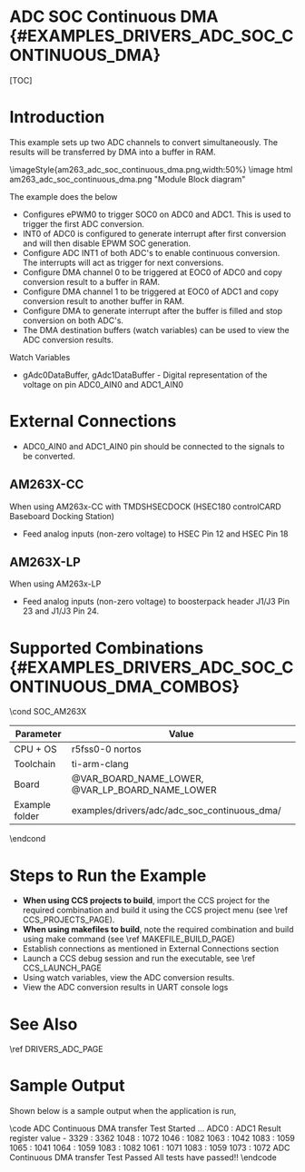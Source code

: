 # ADC SOC Continuous DMA {#EXAMPLES_DRIVERS_ADC_SOC_CONTINUOUS_DMA}

[TOC]

# Introduction

This example sets up two ADC channels to convert simultaneously. The results will be
transferred by DMA into a buffer in RAM.

\imageStyle{am263_adc_soc_continuous_dma.png,width:50%}
\image html am263_adc_soc_continuous_dma.png "Module Block diagram"

The example does the below
- Configures ePWM0 to trigger SOC0 on ADC0 and ADC1. This is used to trigger the first ADC conversion.
- INT0 of ADC0 is configured to generate interrupt after first conversion and will then disable EPWM SOC generation.
- Configure ADC INT1 of both ADC's to enable continuous conversion. The interrupts will act as trigger for next conversions.
- Configure DMA channel 0 to be triggered at EOC0 of ADC0 and copy conversion result to a buffer in RAM.
- Configure DMA channel 1 to be triggered at EOC0 of ADC1 and copy conversion result to another buffer in RAM.
- Configure DMA to generate interrupt after the buffer is filled and stop conversion on both ADC's.
- The DMA destination buffers (watch variables) can be used to view the ADC conversion results.

Watch  Variables
- gAdc0DataBuffer, gAdc1DataBuffer - Digital representation of the voltage on pin ADC0_AIN0 and ADC1_AIN0

# External Connections
- ADC0_AIN0 and ADC1_AIN0 pin should be connected to the signals to be converted.

## AM263X-CC
When using AM263x-CC with TMDSHSECDOCK (HSEC180 controlCARD Baseboard Docking Station)
- Feed analog inputs (non-zero voltage) to HSEC Pin 12 and HSEC Pin 18

## AM263X-LP
When using AM263x-LP
- Feed analog inputs (non-zero voltage) to boosterpack header J1/J3 Pin 23 and J1/J3 Pin 24.

# Supported Combinations {#EXAMPLES_DRIVERS_ADC_SOC_CONTINUOUS_DMA_COMBOS}

\cond SOC_AM263X

 Parameter      | Value
 ---------------|-----------
 CPU + OS       | r5fss0-0 nortos
 Toolchain      | ti-arm-clang
 Board          | @VAR_BOARD_NAME_LOWER, @VAR_LP_BOARD_NAME_LOWER
 Example folder | examples/drivers/adc/adc_soc_continuous_dma/

\endcond

# Steps to Run the Example

- **When using CCS projects to build**, import the CCS project for the required combination
  and build it using the CCS project menu (see \ref CCS_PROJECTS_PAGE).
- **When using makefiles to build**, note the required combination and build using
  make command (see \ref MAKEFILE_BUILD_PAGE)
- Establish connections as mentioned in External Connections section
- Launch a CCS debug session and run the executable, see \ref CCS_LAUNCH_PAGE
- Using watch variables, view the ADC conversion results.
- View the ADC conversion results in UART console logs

# See Also

\ref DRIVERS_ADC_PAGE

# Sample Output

Shown below is a sample output when the application is run,

\code
ADC Continuous DMA transfer Test Started ...
ADC0 : ADC1 Result register value -
3329 : 3362
1048 : 1072
1046 : 1082
1063 : 1042
1083 : 1059
1065 : 1041
1064 : 1059
1083 : 1082
1061 : 1071
1083 : 1059
1073 : 1072
ADC Continuous DMA transfer Test Passed
All tests have passed!!
\endcode
